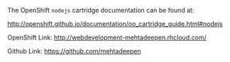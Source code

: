The OpenShift `nodejs` cartridge documentation can be found at:

http://openshift.github.io/documentation/oo_cartridge_guide.html#nodejs


OpenShift Link: http://webdevelopment-mehtadeepen.rhcloud.com/

Github Link: https://github.com/mehtadeepen

